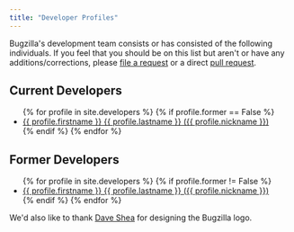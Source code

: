 ```yaml
---
title: "Developer Profiles"
---
```


Bugzilla's development team consists or has consisted of the following
individuals. If you feel that
you should be on this list but aren't or have any additions/corrections, please
[file a request](https://bugzilla.mozilla.org/enter_bug.cgi?bug_file_loc=http%3A%2F%2Fwww.bugzilla.org%2Fdevelopers%2Fprofiles.html&bug_severity=normal&comment=Erase%20this%20and%20enter%20your%20changes%20or%20information%20here.%20%20You%20can%20upload%20your%20photo%20as%20an%20attachment%20if%20you%27re%20adding%2Fchanging%20a%20photo.%20%20Don%27t%20forget%20to%20update%20the%20summary%20above%21&component=bugzilla.org&op_sys=All&product=Bugzilla&rep_platform=All&short_desc=Add%2FUpdate%20info%20for%20%3Cchange%20this%20to%20your%20name%3E%20on%20the%20Developer%20Profiles&target_milestone=---&version=unspecified)
or a direct
[pull request](https://github.com/bugzilla/bugzilla.github.io).

## Current Developers

<ul>
{% for profile in site.developers %}
  {% if profile.former == False %}
  <li><a href="{{ profile.url }}">{{ profile.firstname }} {{ profile.lastname }} ({{ profile.nickname }})</a></li>
  {% endif %}
{% endfor %}
</ul>

## Former Developers

<ul>
{% for profile in site.developers %}
  {% if profile.former != False %}
  <li><a href="{{ profile.url }}">{{ profile.firstname }} {{ profile.lastname }} ({{ profile.nickname }})</a></li>
  {% endif %}
{% endfor %}
</ul>

We'd also like to thank [Dave Shea](http://mezzoblue.com/) for designing the Bugzilla logo.
